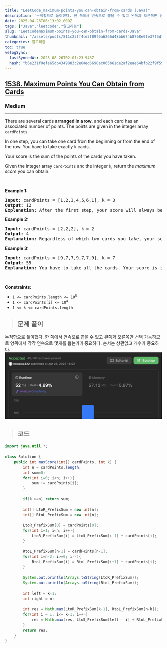 ```yaml
---
title: "LeetCode_maximum-points-you-can-obtain-from-cards (Java)"
description: '누적합으로 풀이했다. 한 쪽에서 연속으로 뽑을 수 있고 왼쪽과 오른쪽만 선택 가능하므로 양쪽에서 각각 연속으로 몇개를 뽑는가가 중요하다. 순서는 상관없고 개수가 중요하다.class Solution {    public int maxScore(int\[] cardPoin'
date: 2025-04-26T06:13:02.009Z
tags: ["Java","leetcode","알고리즘"]
slug: "LeetCodemaximum-points-you-can-obtain-from-cards-Java"
thumbnail: "/assets/posts/811c25ff4ce3f89f6a6266d48bb674b8768e0fe37f5d70d6c0c0bedff5f16d86.png"
categories: 알고리즘
toc: true
velogSync:
  lastSyncedAt: 2025-08-26T02:01:23.943Z
  hash: "b6e231f0efe65db4349883c2e08ed6690ac065b61de2af2eae64bfb22f9f5938"
---
```


<h2><a href="https://leetcode.com/problems/maximum-points-you-can-obtain-from-cards">1538. Maximum Points You Can Obtain from Cards</a></h2><h3>Medium</h3><hr><p>There are several cards <strong>arranged in a row</strong>, and each card has an associated number of points. The points are given in the integer array <code>cardPoints</code>.</p>

<p>In one step, you can take one card from the beginning or from the end of the row. You have to take exactly <code>k</code> cards.</p>

<p>Your score is the sum of the points of the cards you have taken.</p>

<p>Given the integer array <code>cardPoints</code> and the integer <code>k</code>, return the <em>maximum score</em> you can obtain.</p>

<p>&nbsp;</p>
<p><strong class="example">Example 1:</strong></p>

<pre>
<strong>Input:</strong> cardPoints = [1,2,3,4,5,6,1], k = 3
<strong>Output:</strong> 12
<strong>Explanation:</strong> After the first step, your score will always be 1. However, choosing the rightmost card first will maximize your total score. The optimal strategy is to take the three cards on the right, giving a final score of 1 + 6 + 5 = 12.
</pre>

<p><strong class="example">Example 2:</strong></p>

<pre>
<strong>Input:</strong> cardPoints = [2,2,2], k = 2
<strong>Output:</strong> 4
<strong>Explanation:</strong> Regardless of which two cards you take, your score will always be 4.
</pre>

<p><strong class="example">Example 3:</strong></p>

<pre>
<strong>Input:</strong> cardPoints = [9,7,7,9,7,7,9], k = 7
<strong>Output:</strong> 55
<strong>Explanation:</strong> You have to take all the cards. Your score is the sum of points of all cards.
</pre>

<p>&nbsp;</p>
<p><strong>Constraints:</strong></p>

<ul>
	<li><code>1 &lt;= cardPoints.length &lt;= 10<sup>5</sup></code></li>
	<li><code>1 &lt;= cardPoints[i] &lt;= 10<sup>4</sup></code></li>
	<li><code>1 &lt;= k &lt;= cardPoints.length</code></li>
</ul>

> ## 문제 풀이

누적합으로 풀이했다. 한 쪽에서 연속으로 뽑을 수 있고 왼쪽과 오른쪽만 선택 가능하므로 양쪽에서 각각 연속으로 몇개를 뽑는가가 중요하다. 순서는 상관없고 개수가 중요하다.
![](/assets/posts/811c25ff4ce3f89f6a6266d48bb674b8768e0fe37f5d70d6c0c0bedff5f16d86.png)

> ## 코드

```java
import java.util.*;

class Solution {
    public int maxScore(int[] cardPoints, int k) {
        int n = cardPoints.length;
        int sum=0;
        for(int i=0; i<n; i++){
            sum += cardPoints[i];
        }

        if(k >=n) return sum;

        int[] LtoR_PrefixSum = new int[n];
        int[] RtoL_PrefixSum = new int[n];

        LtoR_PrefixSum[0] = cardPoints[0];
        for(int i=1; i<n; i++){
            LtoR_PrefixSum[i] = LtoR_PrefixSum[i-1] + cardPoints[i];
        }

        RtoL_PrefixSum[n-1] = cardPoints[n-1];
        for(int i=n-2; i>=0; i--){
            RtoL_PrefixSum[i] = RtoL_PrefixSum[i+1] + cardPoints[i];
        }

        System.out.println(Arrays.toString(LtoR_PrefixSum));
        System.out.println(Arrays.toString(RtoL_PrefixSum));

        int left = k-1;
        int right = n;

        int res = Math.max(LtoR_PrefixSum[k-1], RtoL_PrefixSum[n-k]);
        for(int i = 1; i<= k-1; i++){
            res = Math.max(res, LtoR_PrefixSum[left - i] + RtoL_PrefixSum[right - i]);
        }
        return res;
    }
}
```